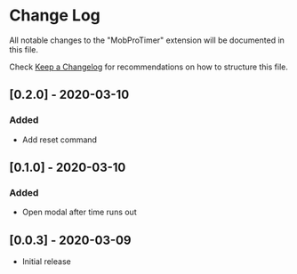 # Change Log

All notable changes to the "MobProTimer" extension will be documented in this file.

Check [Keep a Changelog](http://keepachangelog.com/) for recommendations on how to structure this file.

## [0.2.0] - 2020-03-10

### Added

- Add reset command

## [0.1.0] - 2020-03-10

### Added

- Open modal after time runs out

## [0.0.3] - 2020-03-09
- Initial release
